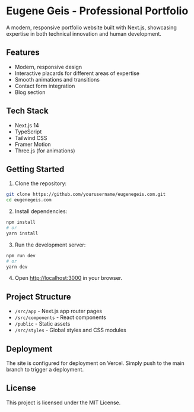 # Eugene Geis - Professional Portfolio

A modern, responsive portfolio website built with Next.js, showcasing expertise in both technical innovation and human development.

## Features

- Modern, responsive design
- Interactive placards for different areas of expertise
- Smooth animations and transitions
- Contact form integration
- Blog section

## Tech Stack

- Next.js 14
- TypeScript
- Tailwind CSS
- Framer Motion
- Three.js (for animations)

## Getting Started

1. Clone the repository:
```bash
git clone https://github.com/yourusername/eugenegeis.com.git
cd eugenegeis.com
```

2. Install dependencies:
```bash
npm install
# or
yarn install
```

3. Run the development server:
```bash
npm run dev
# or
yarn dev
```

4. Open [http://localhost:3000](http://localhost:3000) in your browser.

## Project Structure

- `/src/app` - Next.js app router pages
- `/src/components` - React components
- `/public` - Static assets
- `/src/styles` - Global styles and CSS modules

## Deployment

The site is configured for deployment on Vercel. Simply push to the main branch to trigger a deployment.

## License

This project is licensed under the MIT License.
